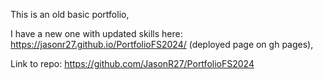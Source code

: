 This is an old basic portfolio, 

I have a new one with updated skills here: https://jasonr27.github.io/PortfolioFS2024/ (deployed page on gh pages), 

Link to repo: https://github.com/JasonR27/PortfolioFS2024 
